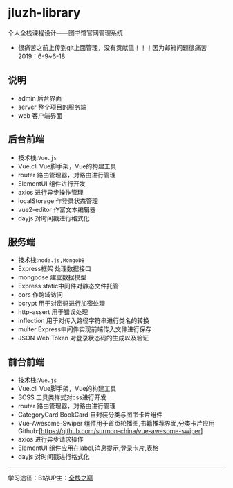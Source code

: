 # jluzh-library
个人全栈课程设计——图书馆官网管理系统
* 很痛苦之前上传到git上面管理，没有贡献值！！！因为邮箱问题很痛苦2019：6-9~6-18
## 说明
* admin 后台界面
* server 整个项目的服务端
* web 客户端界面

## 后台前端
*  技术栈:<code>Vue.js</code>
* Vue.cli Vue脚手架，Vue的构建工具
* router 路由管理器，对路由进行管理
* ElementUI 组件进行开发
* axios 进行异步操作管理
* localStorage 作登录状态管理
* vue2-editor 作富文本编辑器
* dayjs 对时间戳进行格式化


##  服务端
*  技术栈:<code>node.js,</code><code>MongoDB</code>
* Express框架 处理数据接口
* mongoose 建立数据模型
* Express static中间件对静态文件托管
* cors 作跨域访问
* bcrypt 用于对密码进行加密处理
* http-assert 用于错误处理
* inflection 用于对传入路径字符串进行类名的转换
* multer Express中间件实现前端传入文件进行保存
* JSON Web Token 对登录状态码的生成以及验证


## 前台前端
*  技术栈:<code>Vue.js</code>
* Vue.cli Vue脚手架，Vue的构建工具
* SCSS 工具类样式对css进行开发
* router 路由管理器，对路由进行管理
* CategoryCard BookCard 自封装分类与图书卡片组件
* Vue-Awesome-Swiper 组件用于首页轮播图,书籍推荐界面,分类卡片应用 Github:[https://github.com/surmon-china/vue-awesome-swiper]
* axios 进行异步请求操作
* ElementUI 组件应用在label,消息提示,登录卡片,表格
* dayjs 对时间戳进行格式化

---
学习途径：B站UP主：<a target="_blank" href="https://www.bilibili.com/video/av53994523">全栈之巅</a> 